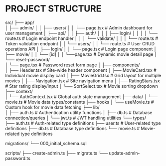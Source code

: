 # PROJECT STRUCTURE
src/
├── app/                  
│   ├── admin/
│   │   ├── users/
│   │       └── page.tsx        # Admin dashboard for user management
│   ├── api/
│   │   ├── auth/
│   │   │   ├── login/
│   │   │   │   └── route.ts    # Login endpoint handler
│   │   │   └── validate/
│   │   │       └── route.ts    # Token validation endpoint
│   │   └── users/
│   │       └── route.ts        # User CRUD operations API
│   ├── login/
│   │   └── page.tsx            # Login page component
│   ├── movie/
│   │   └── [id]
│   │       └──page.tsx         # Dynamic movie detail page
│   └── reset-password/   
│       └── page.tsx            # Password reset form page
│
├── components/          
│   ├── Header.tsx             # Site-wide header component
│   ├── MovieCard.tsx          # Individual movie display card
│   ├── MovieGrid.tsx          # Grid layout for multiple movies
│   ├── Navigation.tsx         # Site navigation menu
│   ├── RatingStars.tsx        # Star rating display/input
│   └── SortSelect.tsx         # Movie sorting dropdown
├── context/              
│   └── AuthContext.tsx         # Global auth state management
├── data/
│   └── movie.ts               # Movie data types/constants
├── hooks
│   └── useMovie.ts            # Custom hook for movie data fetching
├── lib/                 
│   ├── auth.ts                # Authentication utility functions
│   ├── db.ts                  # Database connection/queries
│   └── jwt.ts                 # JWT handling utilities
└── types/             
    ├── auth.ts                # Auth-related type definitions
    ├── user.ts                # User-related type definitions
    ├── db.ts                  # Database type definitions
    └── movie.ts               # Movie-related type definitions


migrations/
└── 000_initial_schema.sql


scripts/
├── create-admin.ts
├── migrate.ts
└── update-admin-password.ts
